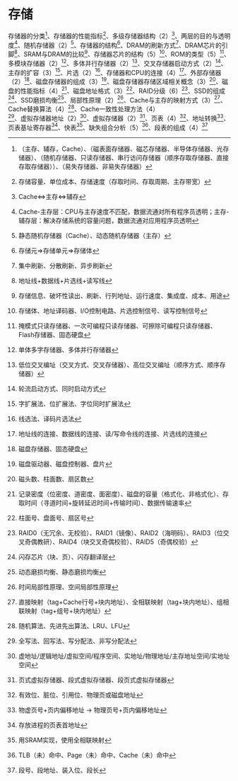 # 存储

存储器的分类[^1]、存储器的性能指标[^2]、多级存储器结构（2）[^3]、两层的目的与透明度[^4]、随机存储器（2）[^5]、存储器的结构[^6]、DRAM的刷新方式[^7]、DRAM芯片的引脚[^8]、SRAM与DRAM的比较[^9]、存储器芯片的结构（5）[^10]、ROM的类型（5）[^11]、多模块存储器（2）[^12]、多体并行存储器（2）[^13]、交叉存储器启动方式（2）[^14]、主存的扩容（3）[^15]、片选（2）[^16]、存储器和CPU的连接（4）[^17]、外部存储器（2）[^18]、磁盘存储器的组成（3）[^19]、磁盘存储器存储区域相关概念（3）[^20]、磁盘的性能指标（4）[^21]、磁盘地址格式（3）[^22]、RAID分级（6）[^23]、SSD的组成[^24]、SSD磨损均衡[^25]、局部性原理（2）[^26]、Cache与主存的映射方式（3）[^27]、Cache替换算法（4）[^28]、Cache一致性处理方法（4）[^29]、虚拟存储器地址（2）[^30]、虚拟存储器（2）[^31]、页表（4）[^32]、地址转换[^33]、页表基址寄存器[^34]、快表[^35]、缺失组合分析（5）[^36]、段表的组成（4）[^37]

[^1]:（主存、辅存，Cache）、（磁表面存储器、磁芯存储器、半导体存储器、光存储器）、（随机存储器、只读存储器、串行访问存储器（顺序存取存储器、直接存取存储器））、（易失存储器、非易失存储器）
[^2]:存储容量、单位成本、存储速度（存取时间、存取周期、主存带宽）
[^3]:Cache$\Longleftrightarrow$主存$\Longleftrightarrow$辅存
[^4]:Cache-主存层：CPU与主存速度不匹配，数据流通对所有程序员透明；主存-辅存层：解决存储系统的容量问题，数据流通对应用程序员透明
[^5]:静态随机存储器（Cache）、动态随机存储器（主存）
[^6]:存储元$\Rightarrow$存储单元$\Rightarrow$存储体
[^7]:集中刷新、分散刷新、异步刷新
[^8]:地址线+数据线+片选线+读写线
[^9]:存储信息、破坏性读出、刷新、行列地址、运行速度、集成度、成本、用途
[^10]:存储体、地址译码器、I/O控制电路、片选控制信号、读写控制信号
[^11]:掩模式只读存储器、一次可编程只读存储器、可擦除可编程只读存储器、Flash存储器、固态硬盘
[^12]:单体多字存储器、多体并行存储器
[^13]:低位交叉编址（交叉方式、交叉存储器）、高位交叉编址（顺序方式、顺序存储器）
[^14]:轮流启动方式、同时启动方式
[^15]:字扩展法、位扩展法、字位同时扩展法
[^16]:线选法、译码片选法

[^17]:地址线的连接、数据线的连接、读/写命令线的连接、片选线的连接

[^18]:磁盘存储器、固态硬盘
[^19]:磁盘驱动器、磁盘控制器、盘片
[^20]:磁头数、柱面数、扇区数
[^21]:记录密度（位密度、道密度、面密度）、磁盘的容量（格式化、非格式化）、存取时间（寻道时间+旋转延迟时间+传输时间）、数据传输速率
[^22]:柱面号、盘面号、扇区号
[^23]:RAID0（无冗余、无校验）、RAID1（镜像）、RAID2（海明码）、RAID3（位交叉奇偶教研）、RAID4（块交叉奇偶校验）、RAID5（奇偶校验）
[^24]:闪存芯片（块、页）、闪存翻译层
[^25]:动态磨损均衡、静态磨损均衡
[^26]:时间局部性原理、空间局部性原理
[^27]:直接映射（tag+Cache行号+块内地址）、全相联映射（tag+块内地址）、组相联映射（tag+组号+块内地址）
[^28]:随机算法、先进先出算法、LRU、LFU
[^29]:全写法、回写法、写分配法、非写分配法
[^30]:虚地址/逻辑地址/虚拟空间/程序空间、实地址/物理地址/主存地址空间/实地址空间
[^31]:页式虚拟存储器、段式虚拟存储器、段页式虚拟存储器
[^32]:有效位、脏位、引用位、物理页或磁盘地址
[^33]:物虚页号+页内偏移地址 $\longrightarrow$ 物理页号+页内偏移地址
[^34]:存放进程的页表首地址
[^35]:用SRAM实现，使用全相联映射
[^36]:TLB（未）命中、Page（未）命中、Cache（未）命中
[^37]:段号、段地址、装入位、段长

